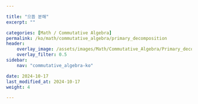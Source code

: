 ```yaml
---

title: "으뜸 분해"
excerpt: ""

categories: [Math / Commutative Algebra]
permalink: /ko/math/commutative_algebra/primary_decomposition
header:
    overlay_image: /assets/images/Math/Commutative_Algebra/Primary_decomposition.png
    overlay_filter: 0.5
sidebar: 
    nav: "commutative_algebra-ko"

date: 2024-10-17
last_modified_at: 2024-10-17
weight: 4

---
```


